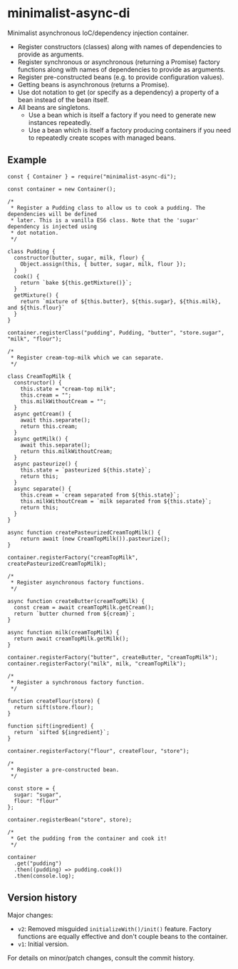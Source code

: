 # minimalist-async-di

Minimalist asynchronous IoC/dependency injection container.

 * Register constructors (classes) along with names of dependencies to provide as arguments.
 * Register synchronous or asynchronous (returning a Promise) factory functions along with names of dependencies to provide as arguments.
 * Register pre-constructed beans (e.g. to provide configuration values).
 * Getting beans is asynchronous (returns a Promise).
 * Use dot notation to get (or specify as a dependency) a property of a bean instead of the bean itself.
 * All beans are singletons.
   * Use a bean which is itself a factory if you need to generate new instances repeatedly.
   * Use a bean which is itself a factory producing containers if you need to repeatedly create scopes with managed beans.

## Example

```
const { Container } = require("minimalist-async-di");

const container = new Container();

/*
 * Register a Pudding class to allow us to cook a pudding. The dependencies will be defined
 * later. This is a vanilla ES6 class. Note that the 'sugar' dependency is injected using
 * dot notation.
 */

class Pudding {
  constructor(butter, sugar, milk, flour) {
    Object.assign(this, { butter, sugar, milk, flour });
  }
  cook() {
    return `bake ${this.getMixture()}`;
  }
  getMixture() {
    return `mixture of ${this.butter}, ${this.sugar}, ${this.milk}, and ${this.flour}`
  }
}

container.registerClass("pudding", Pudding, "butter", "store.sugar", "milk", "flour");

/*
 * Register cream-top-milk which we can separate.
 */

class CreamTopMilk {
  constructor() {
    this.state = "cream-top milk";
    this.cream = "";
    this.milkWithoutCream = "";
  }
  async getCream() {
    await this.separate();
    return this.cream;
  }
  async getMilk() {
    await this.separate();
    return this.milkWithoutCream;
  }
  async pasteurize() {
    this.state = `pasteurized ${this.state}`;
    return this;
  }
  async separate() {
    this.cream = `cream separated from ${this.state}`;
    this.milkWithoutCream = `milk separated from ${this.state}`;
    return this;
  }
}

async function createPasteurizedCreamTopMilk() {
	return await (new CreamTopMilk()).pasteurize();
}

container.registerFactory("creamTopMilk", createPasteurizedCreamTopMilk);

/*
 * Register asynchronous factory functions.
 */

async function createButter(creamTopMilk) {
  const cream = await creamTopMilk.getCream();
  return `butter churned from ${cream}`;
}

async function milk(creamTopMilk) {
  return await creamTopMilk.getMilk();
}

container.registerFactory("butter", createButter, "creamTopMilk");
container.registerFactory("milk", milk, "creamTopMilk");

/*
 * Register a synchronous factory function.
 */

function createFlour(store) {
  return sift(store.flour);
}

function sift(ingredient) {
  return `sifted ${ingredient}`;
}

container.registerFactory("flour", createFlour, "store");

/*
 * Register a pre-constructed bean.
 */

const store = {
  sugar: "sugar",
  flour: "flour"
};

container.registerBean("store", store);

/*
 * Get the pudding from the container and cook it!
 */

container
  .get("pudding")
  .then((pudding) => pudding.cook())
  .then(console.log);
```

## Version history

Major changes:

 * `v2`: Removed misguided `initializeWith()/init()` feature. Factory functions are equally effective and don't couple beans to the container.
 * `v1`: Initial version.

For details on minor/patch changes, consult the commit history.
